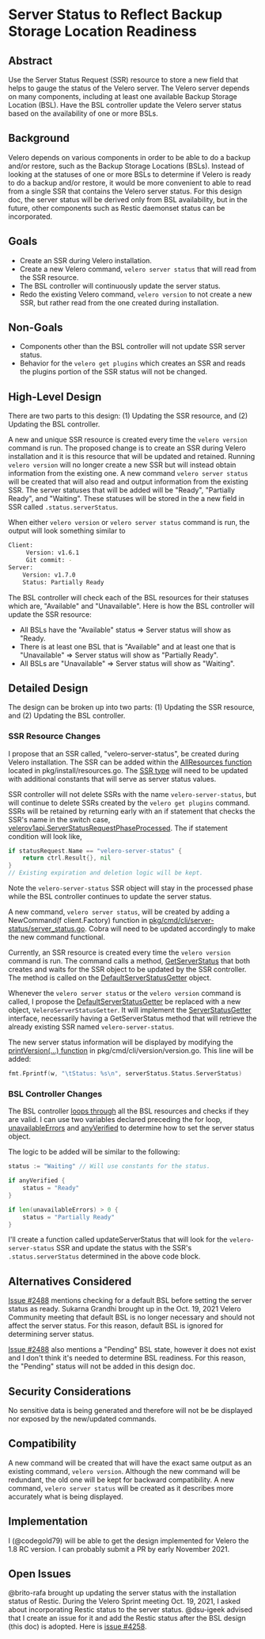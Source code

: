 # Server Status to Reflect Backup Storage Location Readiness

## Abstract

Use the Server Status Request (SSR) resource to store a new field that helps to gauge the status of the Velero server.
The Velero server depends on many components, including at least one available Backup Storage Location (BSL).
Have the BSL controller update the Velero server status based on the availability of one or more BSLs.

## Background

Velero depends on various components in order to be able to do a backup and/or restore, such as the Backup Storage Locations (BSLs).
Instead of looking at the statuses of one or more BSLs to determine if Velero is ready to do a backup and/or restore, it would be more convenient to able to read from a single SSR that contains the Velero server status.
For this design doc, the server status will be derived only from BSL availability, but in the future, other components such as Restic daemonset status can be incorporated.

## Goals

- Create an SSR during Velero installation.
- Create a new Velero command, `velero server status` that will read from the SSR resource.
- The BSL controller will continuously update the server status.
- Redo the existing Velero command, `velero version` to not create a new SSR, but rather read from the one created during installation.

## Non-Goals

- Components other than the BSL controller will not update SSR server status.
- Behavior for the `velero get plugins` which creates an SSR and reads the plugins portion of the SSR status will not be changed.

## High-Level Design

There are two parts to this design: (1) Updating the SSR resource, and (2) Updating the BSL controller.

A new and unique SSR resource is created every time the `velero version` command is run.
The proposed change is to create an SSR during Velero installation and it is this resource that will be updated and retained.
Running `velero version` will no longer create a new SSR but will instead obtain information from the existing one.
A new command `velero server status` will be created that will also read and output information from the existing SSR.
The server statuses that will be added will be "Ready", "Partially Ready", and "Waiting".
These statuses will be stored in the a new field in SSR called `.status.serverStatus`.

When either `velero version` or `velero server status` command is run, the output will look something similar to

```bash
Client:
     Version: v1.6.1
     Git commit: -
Server:
    Version: v1.7.0
    Status: Partially Ready
```

The BSL controller will check each of the BSL resources for their statuses which are, "Available" and "Unavailable".
Here is how the BSL controller will update the SSR resource:

- All BSLs have the "Available" status => Server status will show as "Ready.
- There is at least one BSL that is "Available" and at least one that is "Unavailable" => Server status will show as "Partially Ready".
- All BSLs are "Unavailable" => Server status will show as "Waiting".

## Detailed Design

The design can be broken up into two parts: (1) Updating the SSR resource, and (2) Updating the BSL controller.

### SSR Resource Changes

I propose that an SSR called, "velero-server-status", be created during Velero installation.
The SSR can be added within the [AllResources function](https://github.com/vmware-tanzu/velero/blob/afe43b2c9d86ed6f9a0dab679f8292cf94743903/pkg/install/resources.go#L246) located in pkg/install/resources.go.
The [SSR type](https://github.com/vmware-tanzu/velero/blob/afe43b2c9d86ed6f9a0dab679f8292cf94743903/pkg/apis/velero/v1/server_status_request_types.go#L35) will need to be updated with additional constants that will serve as server status values.

SSR controller will not delete SSRs with the name `velero-server-status`, but will continue to delete SSRs created by the `velero get plugins` command.
SSRs will be retained by returning early with an if statement that checks the SSR's name in the switch case, [velerov1api.ServerStatusRequestPhaseProcessed](https://github.com/vmware-tanzu/velero/blob/afe43b2c9d86ed6f9a0dab679f8292cf94743903/pkg/controller/server_status_request_controller.go#L108).
The if statement condition will look like,

```go
if statusRequest.Name == "velero-server-status" {
    return ctrl.Result{}, nil
}
// Existing expiration and deletion logic will be kept.
```

Note the `velero-server-status` SSR object will stay in the processed phase while the BSL controller continues to update the server status.

A new command, `velero server status`, will be created by adding a NewCommand(f client.Factory) function in [pkg/cmd/cli/server-status/server_status.go](https://github.com/vmware-tanzu/velero/blob/afe43b2c9d86ed6f9a0dab679f8292cf94743903/pkg/cmd/cli/serverstatus/server_status.go).
Cobra will need to be updated accordingly to make the new command functional.

Currently, an SSR resource is created every time the `velero version` command is run. The command calls a method, [GetServerStatus](https://github.com/vmware-tanzu/velero/blob/afe43b2c9d86ed6f9a0dab679f8292cf94743903/pkg/cmd/cli/version/version.go#L77) that both creates and waits for the SSR object to be updated by the SSR controller.
The method is called on the [DefaultServerStatusGetter](https://github.com/vmware-tanzu/velero/blob/afe43b2c9d86ed6f9a0dab679f8292cf94743903/pkg/cmd/cli/serverstatus/server_status.go#L36) object.

Whenever the `velero server status` or the `velero version` command is called, I propose the [DefaultServerStatusGetter](https://github.com/vmware-tanzu/velero/blob/afe43b2c9d86ed6f9a0dab679f8292cf94743903/pkg/cmd/cli/serverstatus/server_status.go#L36) be replaced with a new object, `VeleroServerStatusGetter`.
It will implement the [ServerStatusGetter](https://github.com/vmware-tanzu/velero/blob/afe43b2c9d86ed6f9a0dab679f8292cf94743903/pkg/cmd/cli/serverstatus/server_status.go#L32) interface, necessarily having a GetServerStatus method that will retrieve the already existing SSR named `velero-server-status`.

The new server status information will be displayed by modifying the [printVersion(...) function](https://github.com/vmware-tanzu/velero/blob/afe43b2c9d86ed6f9a0dab679f8292cf94743903/pkg/cmd/cli/version/version.go#L68) in pkg/cmd/cli/version/version.go.
This line will be added:

```go
fmt.Fprintf(w, "\tStatus: %s\n", serverStatus.Status.ServerStatus)
```

### BSL Controller Changes

The BSL controller [loops through](https://github.com/vmware-tanzu/velero/blob/afe43b2c9d86ed6f9a0dab679f8292cf94743903/pkg/controller/backup_storage_location_controller.go#L79) all the BSL resources and checks if they are valid.
I can use two variables declared preceding the for loop, [unavailableErrors](https://github.com/vmware-tanzu/velero/blob/afe43b2c9d86ed6f9a0dab679f8292cf94743903/pkg/controller/backup_storage_location_controller.go#L77) and [anyVerified](https://github.com/vmware-tanzu/velero/blob/afe43b2c9d86ed6f9a0dab679f8292cf94743903/pkg/controller/backup_storage_location_controller.go#L78) to determine how to set the server status object.

The logic to be added will be similar to the following:

```go
status := "Waiting" // Will use constants for the status.

if anyVerified {
    status = "Ready"
}

if len(unavailableErrors) > 0 {
    status = "Partially Ready"
}
```

I'll create a function called updateServerStatus that will look for the `velero-server-status` SSR and update the status with the SSR's `.status.serverStatus` determined in the above code block.

## Alternatives Considered

[Issue #2488](https://github.com/vmware-tanzu/velero/issues/2488) mentions checking for a default BSL before setting the server status as ready.
Sukarna Grandhi brought up in the Oct. 19, 2021 Velero Community meeting that default BSL is no longer necessary and should not affect the server status.
For this reason, default BSL is ignored for determining server status.

[Issue #2488](https://github.com/vmware-tanzu/velero/issues/2488) also mentions a "Pending" BSL state, however it does not exist and I don't think it's needed to determine BSL readiness.
For this reason, the "Pending" status will not be added in this design doc.

## Security Considerations

No sensitive data is being generated and therefore will not be be displayed nor exposed by the new/updated commands.

## Compatibility

A new command will be created that will have the exact same output as an existing command, `velero version`.
Although the new command will be redundant, the old one will be kept for backward compatibility.
A new command, `velero server status` will be created as it describes more accurately what is being displayed.

## Implementation

I (@codegold79) will be able to get the design implemented for Velero the 1.8 RC version.
I can probably submit a PR by early November 2021.

## Open Issues

@brito-rafa brought up updating the server status with the installation status of Restic.
During the Velero Sprint meeting Oct. 19, 2021, I asked about incorporating Restic status to the server status.
@dsu-igeek advised that I create an issue for it and add the Restic status after the BSL design (this doc) is adopted.
Here is [issue #4258](https://github.com/vmware-tanzu/velero/issues/4258).
